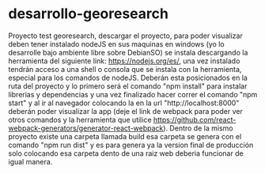 # desarrollo-georesearch

Proyecto test georesearch, descargar el proyecto, para poder visualizar deben tener instalado nodeJS en sus maquinas en windows (yo lo desarrolle bajo ambiente libre sobre DebianSO) se instala descargando la herramienta del siguiente link: https://nodejs.org/es/, una vez instalado tendrán acceso a una shell o consola que se instala con la herramienta, especial para los comandos de nodeJS. Deberán esta posicionados en la ruta del proyecto y lo primero será el comando "npm install" para instalar librerias y dependencias y una vez finalizado hacer correr el comando "npm start" y al ir al navegador colocando la en la url "http://localhost:8000" deberán poder visualizar la app (deje el link de webpack para poder ver otros comandos y la herramienta que utilice https://github.com/react-webpack-generators/generator-react-webpack). Dentro de la mismo proyecto existe una carpeta llamada build esa carpeta se genera con el comando "npm run dist" y es para genera ya la version final de producción solo colocando esa carpeta dento de una raiz web deberia funcionar de igual manera.
